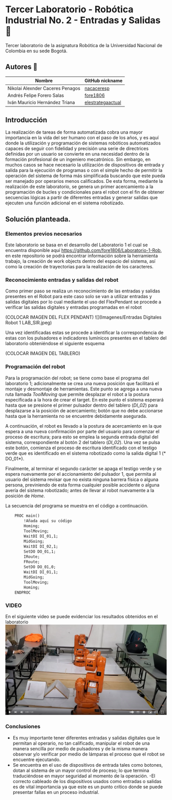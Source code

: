 # Tercer Laboratorio - Robótica Industrial No. 2 - Entradas y Salidas :robot: 
 
Tercer laboratorio de la asignatura Robótica de la Universidad Nacional de Colombia en su sede Bogotá. 
 
## Autores :busts_in_silhouette: 
 
|              Nombre              |GitHub nickname| 
|----------------------------------|---------------| 
| Nikolai Alexnder Caceres Penagos |[nacaceresp](https://github.com/nacaceresp)| 
|    Andrés Felipe Forero Salas    |[fore1806](https://github.com/fore1806)| 
| Iván Mauricio Hernández Triana   |[elestrategaactual](https://github.com/elestrategaactual)| 
 
## Introducción 
La realización de tareas de forma automatizada cobra una mayor importancia en la vida del ser humano con el paso de los años, y es aquí donde la utilización y programación de sistemas robóticos automatizados capaces de seguir con fidelidad y precisión una serie de directrices definidas por un usuario se convierte en una necesidad dentro de la formación profesional de un ingeniero mecatrónico. Sin embargo, en muchos casos se hace necesario la utilización de dispositivos de entrada y salida para la ejecución de programas o con el simple hecho de permitir la operación del sistema de forma más simplificada buscando que este pueda ser manejado por operarios menos calificados. De esta forma, mediante la realización de este laboratorio, se genera un primer acercamiento a la programación de bucles y condicionales para el robot con el fin de obtener secuencias lógicas a partir de diferentes entradas y generar salidas que ejecuten una función adicional en el sistema robotizado. 
 
## Solución planteada. 
 
### Elementos previos necesarios 
Este laboratorio se basa en el desarrollo del Laboratorio 1 el cual se encuentra disponible aquí https://github.com/fore1806/Laboratorio-1-Rob, en este repositorio se podrá encontrar información sobre la herramienta trabajo, la creación de work objects dentro del espacio del sistema, así como la creación de trayectorias para la realización de los caracteres. 
 
### Reconocimiento entradas y salidas del robot 
Como primer paso se realiza un reconocimiento de las entradas y salidas presentes en el Robot para este caso solo se van a utilizar entradas y salidas digitales por lo cual mediante el uso del FlexPendant se procede a verificar las salidas digitales y entradas programadas en el robot 
 
 
(COLOCAR IMAGEN DEL FLEX PENDANT) 
![](Imagenes/Entradas Digitales Robot 1 LAB_SIR.jpeg) 
 
 
Una vez identificadas estas se procede a identificar la correspondencia de estas con los pulsadores e indicadores lumínicos presentes en el tablero del laboratorio obteniéndose el siguiente esquema 
 
 
(COLOCAR IMAGEN DEL TABLERO) 
 
 
### Programación del robot 
 
Para la programación del robot; se tiene como base el programa del laboratorio 1; adicionalmente se crea una nueva posición que facilitará el montaje y desmontaje de herramientas. Este punto se agrega a una nueva ruta llamada *ToolMoving* que permite desplazar el robot a la postura especificada a la hora de crear el target. En este punto el sistema esperará hasta que se presione el primer pulsador dentro del tablero (*DI_02*) para desplazarse a la posición de acercamiento; botón que no debe accionarse hasta que la herramienta no se encuentre debidamente asegurada.  
 
A continuación, el robot es llevado a la postura de acercamiento en la que espera a una nueva confirmación por parte del usuario para comenzar el proceso de escritura; para esto se emplea la segunda entrada digital del sistema, correspondiente al botón 2 del tablero (*DI_02*). Una vez se pulsa este botón, comienza el proceso de escritura identificado con el testigo verde que es identificado en el sistema robotizado como la salida digital 1 (* DO_01*). 
 
Finalmente, al terminar el segundo carácter se apaga el testigo verde y se espera nuevamente por el accionamiento del pulsador 1, que permita al usuario del sistema revisar que no exista ninguna barrera física o alguna persona, previniendo de esta forma cualquier posible accidente o alguna avería del sistema robotizado; antes de llevar al robot nuevamente a la posición de *Home*. 
 
La secuencia del programa se muestra en el código a continuación. 
 
```AMPL 
    PROC main() 
        !Añada aquí su código 
        Homing; 
        ToolMoving; 
        WaitDI DI_01,1; 
        MidGoing; 
        WaitDI DI_02,1; 
        SetDO DO_01,1; 
        IRoute; 
        FRoute; 
        SetDO DO_01,0; 
        WaitDI DI_01,1; 
        MidGoing; 
        ToolMoving; 
        Homing; 
    ENDPROC 
``` 
 
 
### VIDEO 
En el siguiente video se puede evidenciar los resultados obtenidos en el laboratorio 
[![Alt text](https://github.com/fore1806/Laboratorio-3-Rob/blob/master/Imagenes/Imagen%20Video.png)](https://www.youtube.com/watch?v=FElJ00nn7_k) 
 
### Conclusiones 
 
 
-   Es muy importante tener diferentes entradas y salidas digitales que le permitan al operario, no tan calificado, manipular el robot de una manera sencilla por medio de pulsadores y de la misma manera observar y/o verificar por medio de lámparas el proceso que el robot se encuentre ejecutando. 
-   Se encuentra en el uso de dispositivos de entrada tales como botones, dotan al sistema de un mayor control de proceso; lo que termina traduciéndose en mayor seguridad al momento de la operación. 
-El correcto cableado de los dispositivos usados como entradas o salidas es de vital importancia ya que este es un punto crítico donde se puede presentar fallas en un proceso industrial. 
